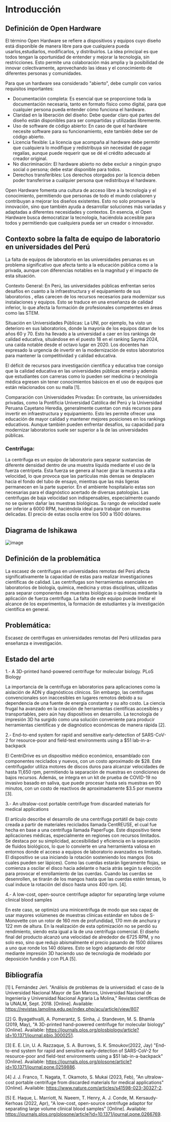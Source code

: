 # Introducción
## Definición de Open Hardware

El término Open Hardware se refiere a dispositivos y equipos cuyo diseño está disponible de manera libre para que cualquiera pueda usarlos,estudiarlos, modificarlos, y distribuirlos. La idea principal es que todos tengan la oportunidad de entender y mejorar la tecnología, sin restricciones. Esto permite una colaboración más amplia y la posibilidad de innovar colectivamente, aprovechando las ideas y el conocimiento de diferentes personas y comunidades.

Para que un hardware sea considerado "abierto", debe cumplir con varios requisitos importantes:

- Documentación completa: Es esencial que se proporcione toda la documentación necesaria, tanto en formato físico como digital, para que cualquier persona pueda entender cómo funciona el hardware.
- Claridad en la liberación del diseño: Debe quedar claro qué partes del diseño están disponibles para ser compartidas y utilizadas libremente.
- Uso de software de código abierto: En caso de que el hardware necesite software para su funcionamiento, este también debe ser de código abierto.
- Licencia flexible: La licencia que acompaña al hardware debe permitir que cualquiera lo modifique y redistribuya sin necesidad de pagar regalías, aunque puede requerir que se dé el crédito adecuado al creador original.
- No discriminación: El hardware abierto no debe excluir a ningún grupo social o persona; debe estar disponible para todos.
- Derechos transferibles: Los derechos otorgados por la licencia deben poder transferirse a cualquier persona que redistribuya el hardware.

Open Hardware fomenta una cultura de acceso libre a la tecnología y el conocimiento, permitiendo que personas de todo el mundo colaboren y contribuyan a mejorar los diseños existentes. Esto no solo promueve la innovación, sino que también ayuda a desarrollar soluciones más variadas y adaptadas a diferentes necesidades y contextos. En esencia, el Open Hardware busca democratizar la tecnología, haciéndola accesible para todos y permitiendo que cualquiera pueda ser un creador o innovador.

[Fuente: https://www.oshwa.org/definition/spanish/]: # 

## Contexto sobre la falta de equipo de laboratorio en universidades del Perú

La falta de equipos de laboratorio en las universidades peruanas es un problema significativo que afecta tanto a la educación pública como a la privada, aunque con diferencias notables en la magnitud y el impacto de esta situación.

Contexto General:
En Perú, las universidades públicas enfrentan serios desafíos en cuanto a la infraestructura y el equipamiento de sus laboratorios , ellas carecen de los recursos necesarios para modernizar sus instalaciones y equipos. Esto se traduce en una enseñanza de calidad inferior, lo que afecta la formación de profesionales competentes en áreas como las STEM.

Situación en Universidades Públicas:
La UNI, por ejemplo, ha visto un deterioro en sus laboratorios, donde la mayoría de los equipos datan de los años 60 y 70. Esto ha llevado a la universidad a caer en los rankings de calidad educativa, situándose en el puesto 18 en el ranking Sayma 2024, una caída notable desde el octavo lugar en 2020. Los docentes han expresado la urgencia de invertir en la modernización de estos laboratorios para mantener la competitividad y calidad educativa.

El déficit de recursos para investigación científica y educativa trae consigo que la calidad educativa en las universidades públicas emerja y además que estudiantes con carreras como lo pueden ser medicina o tecnología médica egresen sin tener conocimientos básicos en el uso de equipos que están relacionados con su malla [1].


Comparación con Universidades Privadas:
En contraste, las universidades privadas, como la Pontificia Universidad Católica del Perú y la Universidad Peruana Cayetano Heredia, generalmente cuentan con más recursos para invertir en infraestructura y equipamiento. Esto les permite ofrecer una educación de mayor calidad y mantener mejores posiciones en los rankings educativos. Aunque también pueden enfrentar desafíos, su capacidad para modernizar laboratorios suele ser superior a la de las universidades públicas.

### Centrífuga:

La centrífuga es un equipo de laboratorio para separar sustancias de diferente densidad dentro de una muestra líquida mediante el uso de la fuerza centrípeta. Esta fuerza se genera al hacer girar la muestra a alta velocidad, lo que provoca que las partículas más densas se desplacen hacia el fondo del tubo de ensayo, mientras que las más ligeras permanecen en la parte superior. En el ambiente hospitalario estas son necesarias para el diagnóstico acertado de diversas patologías.
Las centrífugas de baja velocidad son indispensables, especialmente cuando no se quieren dañar las muestras biológicas. Su rango de velocidad suele ser inferior a 6000 RPM, haciéndola ideal para trabajar con muestras delicadas. El precio de estas oscila entre los 500 a 1500 dólares.

## Diagrama de Ishikawa

![image](https://github.com/user-attachments/assets/121ee8dd-88a9-425d-828d-cbe37a58635a)


## Definición de la problemática

La escasez de centrífugas en universidades remotas del Perú afecta significativamente la capacidad de estas para realizar investigaciones científicas de calidad. Las centrífugas son herramientas esenciales en laboratorios de biología, química, medicina y otras disciplinas, utilizadas para separar componentes de muestras biológicas o químicas mediante la aplicación de fuerza centrífuga. La falta de este equipo puede limitar el alcance de los experimentos, la formación de estudiantes y la investigación científica en general.

## Problemática: 

Escasez de centrífugas en universidades remotas del Perú utilizadas para enseñanza e investigación.

## Estado del arte

1.- A 3D-printed hand-powered centrifuge for molecular biology. PLoS Biology

La importancia de la centrífuga en laboratorios para aplicaciones como la aislación de ADN y diagnósticos clínicos. Sin embargo, las centrífugas convencionales son inaccesibles      en lugares remotos debido a su dependencia de una fuente de energía constante y su alto costo. La ciencia frugal ha avanzado en la creación de herramientas científicas              accesibles y transportables, pero aún hay dispositivos en desarrollo. La tecnología de impresión 3D ha surgido como una solución conveniente para producir herramientas           científicas y de diagnóstico económicas de manera rápida [2].


2.- End-to-end system for rapid and sensitive early-detection of SARS-CoV-2 for resource-poor and field-test environments using a $51 lab-in-a-backpack

El CentriDrive es un dispositivo médico económico, ensamblado con componentes reciclados y nuevos, con un costo aproximado de $28. Este centrifugador utiliza motores de discos duros para alcanzar velocidades de hasta 11,650 rpm, permitiendo la separación de muestras en condiciones de bajos recursos. Además, se integra en un kit de prueba de COVID-19 no invasivo basado en saliva, que puede procesar hasta seis muestras en 90 minutos, con un costo de reactivos de aproximadamente $3.5 por muestra [3].


3.- An ultralow-cost portable centrifuge from discarded materials for medical applications

El artículo describe el desarrollo de una centrífuga portátil de bajo costo creada a partir de materiales reciclados llamada CentREUSE, el cual fue hecha en base a una centrífuga llamada PaperFuge. Este dispositivo tiene aplicaciones médicas, especialmente en regiones con recursos limitados. Se destaca por su simplicidad, accesibilidad y eficiencia en la separación de fluidos biológicos, lo que lo convierte en una herramienta valiosa en entornos donde el acceso a equipos de laboratorio avanzados es limitado. El dispositivo se usa iniciando la rotación sosteniendo los mangos (los cuales pueden ser lápices). Como las cuerdas estarán ligeramente flojas, se comienza a oscilar el disco hacia adelante o hacia atrás según tu elección para provocar el enrollamiento de las cuerdas. Cuando las cuerdas se desenrollen, se tirarán de los mangos hasta que las cuerdas estén tensas, lo cual induce la rotación del disco hasta unos 400 rpm. [4].


4.- A low-cost, open-source centrifuge adaptor for separating large volume clinical blood samples

En este caso, se optimizó una minicentrífuga de modo que sea capaz de usar mayores volúmenes de muestras clínicas estándar en tubos de S-Monovette con un rotor de 160 mm de profundidad, 170 mm de anchura y 122 mm de altura. En la realización de esta optimización no se perdió su rendimiento, siendo esta igual a la de una centrífuga comercial. El diseño final del producto alcanzó una velocidad de alrededor de 6725 RPM, y no solo eso, sino que redujo abismalmente el precio pasando de 1500 dólares a uno que ronde los 140 dólares. Esto se logró adaptando del rotor mediante impresión 3D haciendo uso de tecnología de modelado por deposición fundida y con PLA [5]. 

## Bibliografía

[1] L Fernández Jeri. "Análisis de problemas de la universidad: el caso de la Universidad Nacional Mayor de San Marcos, Universidad Nacional de Ingeniería y Universidad Nacional Agraria La Molina," Revistas científicas de la UNALM, Sept. 2018. [Online]. Available: https://revistas.lamolina.edu.pe/index.php/acu/article/view/807

[2] G. Byagathvalli, A. Pomerantz, S. Sinha, J. Standeven, M. S. Bhamla (2019, May), "A 3D-printed hand-powered centrifuge for molecular biology" [Online]. Available: https://journals.plos.org/plosbiology/article?id=10.1371/journal.pbio.3000251.

[3] E. E. Lin, U. A. Razzaque, S. A. Burrows, S. K. Smoukov(2022, Jay) "End-to-end system for rapid and sensitive early-detection of SARS-CoV-2 for resource-poor and field-test environments using a $51 lab-in-a-backpack" [Online]. Available: https://journals.plos.org/plosone/article?id=10.1371/journal.pone.0259886.

[4] J. J. Franco, T. Nagata, T. Okamoto, S. Mukai (2023, Feb), "An ultralow-cost portable centrifuge from discarded materials for medical applications" [Online]. Available: https://www.nature.com/articles/s41598-023-30327-2.

[5] E. Haque, L. Marriott, N. Naeem, T. Henry, A. J. Conde, M. Kersaudy-Kerhoas (2022, Apr), "A low-cost, open-source centrifuge adaptor for separating large volume clinical blood samples" [Online]. Available: https://journals.plos.org/plosone/article?id=10.1371/journal.pone.0266769.
